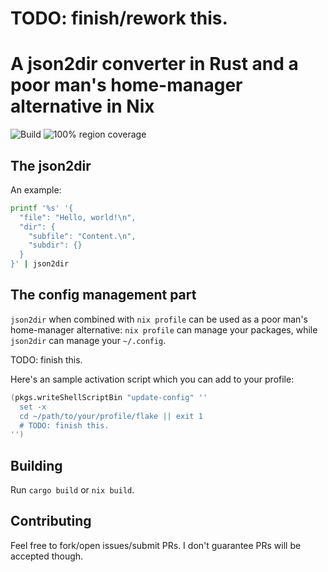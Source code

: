 # TODO: finish/rework this.

# A json2dir converter in Rust and a poor man's home-manager alternative in Nix

![Build](https://github.com/alurm/json2dir/actions/workflows/build.yaml/badge.svg)
![100% region coverage](https://github.com/alurm/json2dir/actions/workflows/check-for-full-region-coverage.yaml/badge.svg)

## The json2dir

An example:

```sh
printf '%s' '{
  "file": "Hello, world!\n",
  "dir": {
    "subfile": "Content.\n",
    "subdir": {}
  }
}' | json2dir
```

## The config management part

`json2dir` when combined with `nix profile` can be used as a poor man's home-manager alternative: `nix profile` can manage your packages, while `json2dir` can manage your `~/.config`.

TODO: finish this.

Here's an sample activation script which you can add to your profile:

```nix
(pkgs.writeShellScriptBin "update-config" ''
  set -x
  cd ~/path/to/your/profile/flake || exit 1
  # TODO: finish this.
'')
```

## Building

Run `cargo build` or `nix build`.

## Contributing

Feel free to fork/open issues/submit PRs. I don't guarantee PRs will be accepted though.
